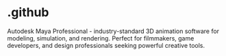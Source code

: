 # .github
Autodesk Maya Professional - industry-standard 3D animation software for modeling, simulation, and rendering. Perfect for filmmakers, game developers, and design professionals seeking powerful creative tools.

